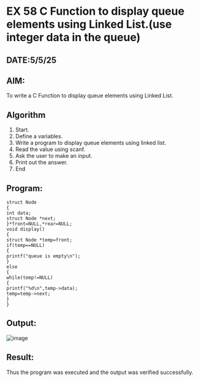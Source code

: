 # EX 58 C Function to display queue elements using Linked List.(use integer data in the queue)
## DATE:5/5/25
## AIM:
To write a C Function to display queue elements using Linked List.

## Algorithm
1. Start.
2. Define a variables.
3. Write a program to display queue elements using linked list.
4. Read the value using scanf.
5. Ask the user to make an input.
6. Print out the answer.
7. End

## Program:
```
struct Node
{
int data;
struct Node *next;
}*front=NULL,*rear=NULL; 
void display()
{
struct Node *temp=front; 
if(temp==NULL)
{
printf("queue is empty\n");
}
else
{
while(temp!=NULL)
{
printf("%d\n",temp->data); 
temp=temp->next;
}
}
```
## Output:
![image](https://github.com/user-attachments/assets/de737d61-4d88-4ffa-9aba-0a0cb42e2156)



## Result:
Thus the program was executed and the output was verified successfully.
